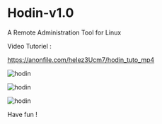 # Hodin-v1.0

A Remote Administration Tool for Linux

Video Tutoriel : 

https://anonfile.com/heIez3Ucm7/hodin_tuto_mp4

![hodin](https://images.static-cdn.download/c78f7222b439323c8150fcb91b06de67537e14f1/68747470733a2f2f6865626572676575722d696d616765732e636f6d2f75702f34356239343434393532623565653861616536643865306436316137626134322e706e67)

![hodin](https://images.static-cdn.download/07219283ed98d105318af7e746961d98cebd3de0/68747470733a2f2f6865626572676575722d696d616765732e636f6d2f75702f63383638613939383733326434333330666163623936663366623339383166652e706e67)

![hodin](https://images.static-cdn.download/62519ac798df2d2c711b2b5aff8daf54ea902a82/68747470733a2f2f6865626572676575722d696d616765732e636f6d2f75702f35643034663531333838303932363663323330373632633331626566383537302e706e67)

Have fun !

